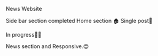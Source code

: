 News Website

Side bar section completed
Home section 🏚️
Single post📝

In progress🧑‍💻

 News section and Responsive.😊